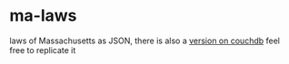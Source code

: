ma-laws
=======
laws of Massachusetts as JSON, there is also a [version on couchdb](http://calvin.iriscouch.com/_utils/database.html?laws) feel free to replicate it
